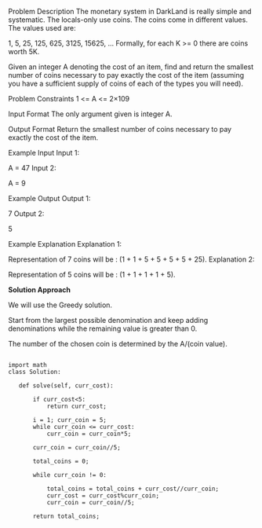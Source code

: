 Problem Description
The monetary system in DarkLand is really simple and systematic. The locals-only use coins. The coins come in different values. The values used are:

 1, 5, 25, 125, 625, 3125, 15625, ...
Formally, for each K >= 0 there are coins worth 5K.

Given an integer A denoting the cost of an item, find and return the smallest number of coins necessary to pay exactly the cost of the item (assuming you have a sufficient supply of coins of each of the types you will need).



Problem Constraints
1 <= A <= 2×109



Input Format
The only argument given is integer A.



Output Format
Return the smallest number of coins necessary to pay exactly the cost of the item.



Example Input
Input 1:

 A = 47
Input 2:

 A = 9


Example Output
Output 1:

 7
Output 2:

 5


Example Explanation
Explanation 1:

 Representation of 7 coins will be : (1 + 1 + 5 + 5 + 5 + 5 + 25).
Explanation 2:

 Representation of 5 coins will be : (1 + 1 + 1 + 1 + 5).
 
 
 
 **Solution Approach**
 
We will use the Greedy solution.

Start from the largest possible denomination and keep adding denominations while the remaining value is greater than 0.

The number of the chosen coin is determined by the A/(coin value).
 
 
 ```
 
import math
class Solution:

    def solve(self, curr_cost):
        
        if curr_cost<5:
            return curr_cost;

        i = 1; curr_coin = 5;
        while curr_coin <= curr_cost:
            curr_coin = curr_coin*5;
        
        curr_coin = curr_coin//5;

        total_coins = 0;

        while curr_coin != 0:

            total_coins = total_coins + curr_cost//curr_coin;
            curr_cost = curr_cost%curr_coin;
            curr_coin = curr_coin//5;
        
        return total_coins;
 
 
 ```
